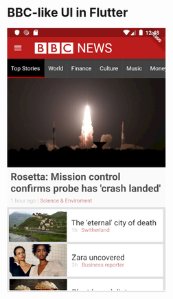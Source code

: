 # BBC-like UI in Flutter 
![alt text](https://github.com/rizgan/BBC-like-UI-in-Flutter/blob/master/bbc-screen.png)
